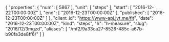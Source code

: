 {
  "properties": {
    "num": [
      5867
    ],
    "unit": [
      "steps"
    ],
    "start": [
      "2016-12-22T00:00:00Z"
    ],
    "end": [
      "2016-12-23T00:00:00Z"
    ],
    "published": [
      "2016-12-23T00:00:00Z"
    ]
  },
  "client_id": "https://www-api.jvt.me/fit",
  "date": "2016-12-23T00:00:00Z",
  "kind": "steps",
  "h": "h-measure",
  "slug": "2016/12/3mgzd",
  "aliases": [
    "/mf2/9a33ca27-8526-485c-a67b-b90fa3de8ff6/"
  ]
}
